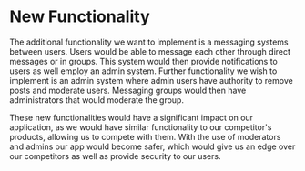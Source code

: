 # New Functionality

The additional functionality we want to implement is a messaging systems between users. Users would be able to message each other through direct messages or in groups. This system would then provide notifications to users as well employ an admin system. Further functionality we wish to implement is an admin system where admin users have authority to remove posts and moderate users. Messaging groups would then have administrators that would moderate the group.

  

These new functionalities would have a significant impact on our application, as we would have similar functionality to our competitor's products, allowing us to compete with them. With the use of moderators and admins our app would become safer, which would give us an edge over our competitors as well as provide security to our users.
